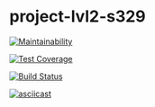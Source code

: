 # project-lvl2-s329

[![Maintainability](https://api.codeclimate.com/v1/badges/09e31973e18e32031013/maintainability)](https://codeclimate.com/github/SmartRW/project-lvl2-s329/maintainability)

[![Test Coverage](https://api.codeclimate.com/v1/badges/09e31973e18e32031013/test_coverage)](https://codeclimate.com/github/SmartRW/project-lvl2-s329/test_coverage)

[![Build Status](https://travis-ci.org/SmartRW/project-lvl2-s329.svg?branch=master)](https://travis-ci.org/SmartRW/project-lvl2-s329)

[![asciicast](https://asciinema.org/a/YCyzuhD7ujjukIuii5hVAPH2K.png)](https://asciinema.org/a/YCyzuhD7ujjukIuii5hVAPH2K)
